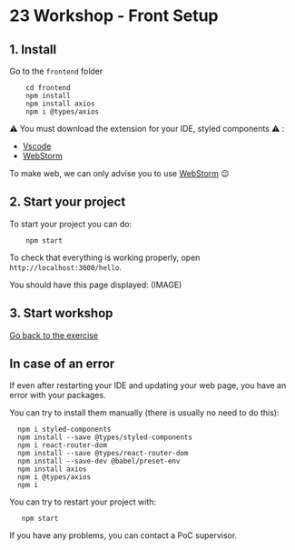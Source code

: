 # 23 Workshop - Front Setup

## 1. Install

Go to the `frontend` folder

```shell
    cd frontend
    npm install
    npm install axios
    npm i @types/axios
```

⚠️ You must download the extension for your IDE, styled components ⚠️ :
* [Vscode](https://marketplace.visualstudio.com/items?itemName=diegolincoln.vscode-styled-components#:~:text=The%20styled%2Dcomponents%20extension%20adds,linter%20and%20other%20language%20features.)
* [WebStorm](https://plugins.jetbrains.com/plugin/9997-styled-components--styled-jsx)

To make web, we can only advise you to use [WebStorm](https://www.jetbrains.com/fr-fr/toolbox-app/) 😉

## 2. Start your project

To start your project you can do:

```shell
    npm start
```

To check that everything is working properly, open `http://localhost:3000/hello`.

You should have this page displayed:
(IMAGE)

## 3. Start workshop

[Go back to the exercise](./README.md)

## In case of an error

If even after restarting your IDE and updating your web page, you have an error with your packages.

You can try to install them manually (there is usually no need to do this):

```shell
  npm i styled-components
  npm install --save @types/styled-components
  npm i react-router-dom
  npm install --save @types/react-router-dom
  npm install --save-dev @babel/preset-env
  npm install axios
  npm i @types/axios
  npm i
```

You can try to restart your project with:

```shell
   npm start 
```

If you have any problems, you can contact a PoC supervisor.